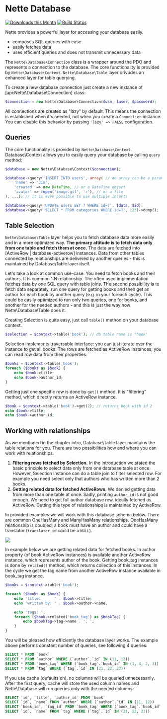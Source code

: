 Nette Database
==============

[![Downloads this Month](https://img.shields.io/packagist/dm/nette/database.svg)](https://packagist.org/packages/nette/database)
[![Build Status](https://travis-ci.org/nette/database.svg?branch=v2.2)](https://travis-ci.org/nette/database)

Nette provides a powerful layer for accessing your database easily.

- composes SQL queries with ease
- easily fetches data
- uses efficient queries and does not transmit unnecessary data

The `Nette\Database\Connection` class is a wrapper around the PDO and represents a connection to the database.
The core functionality is provided by `Nette\Database\Context`. `Nette\Database\Table` layer orivudes an enhanced layer for table querying.

To create a new database connection just create a new instance of [api:Nette\Database\Connection] class:

```php
$connection = new Nette\Database\Connection($dsn, $user, $password);
```

All connections are created as "lazy" by default. This means the connection is established when it's needed, not when you create a `Connection` instance. You can disable this behavior by passing `'lazy' => FALSE` configuration.

Queries
--------

The core functionality is provided by `Nette\Database\Context`. Database\Context allows you to easily query your database by calling `query` method:

```php
$database = new Nette\Database\Context($connection);

$database->query('INSERT INTO users', array( // an array can be a parameter
	'name' => 'Jim',
	'created' => new DateTime, // or a DateTime object
	'avatar' => fopen('image.gif', 'r'), // or a file
), ...); // it is even possible to use multiple inserts

$database->query('UPDATE users SET ? WHERE id=?', $data, $id);
$database->query('SELECT * FROM categories WHERE id=?', 123)->dump();
```

Table Selection
---------------

`Nette\Database\Table` layer helps you to fetch database data more easily and in a more optimized way. **The primary attitude is to fetch data only from one table and fetch them at once.** The data are fetched into [ActiveRow | database-activerow] instances. Data from other tables connected by relationships are delivered by another queries - this is maintained by Database\Table layer itself.

Let's take a look at common use-case. You need to fetch books and their authors. It is common 1:N relationship. The often used implementation fetches data by one SQL query with table joins. The second possibility is to fetch data separately, run one query for getting books and then get an author for each book by another query (e.g. in your foreach cycle). This could be easily optimized to run only two queries, one for books, and another for the needed authors - and this is just the way how Nette\Database\Table does it.

Creating Selection is quite easy, just call `table()` method on your database context.

```php
$selection = $context->table('book'); // db table name is "book"
```

Selection implements traversable interface: you can just iterate over the instance to get all books. The rows are fetched as ActiveRow instances; you can read row data from their properties.

```php
$books = $context->table('book');
foreach ($books as $book) {
	echo $book->title;
	echo $book->author_id;
}
```

Getting just one specific row is done by `get()` method. It is "filtering" method, which directly returns an ActiveRow instance.

```php
$book = $context->table('book')->get(2); // returns book with id 2
echo $book->title;
echo $book->author_id;
```

Working with relationships
--------------------------

As we mentioned in the chapter intro, Database\Table layer maintains the table relations for you. There are two possibilities how and where you can work with relationships.

1. **Filtering rows fetched by Selection.** In the introduction we stated the basic principle to select data only from one database table at once. However, Selection instance can do a table join to filter selected row. For example you need select only that authors who has written more than 2 books.
2. **Getting related data for fetched ActiveRows.** We denied getting data from more than one table at once. Sadly, printing `author_id` is not good enough. We need to get full author database row, ideally fetched as ActiveRow. Getting this type of relationships is maintained by ActiveRow.


In provided examples we will work with this database schema below. There are common OneHasMany and ManyHasMany relationships. OneHasMany relationship is doubled, a book must have an author and could have a translator (`translator_id` could be a `NULL`).

![](http://files.nette.org/git/doc-2.1/db-schema-1-.png)

In example below we are getting related data for fetched books. In author property (of book ActiveRow instances) is available another ActiveRow instance, which represents author of the book. Getting book_tag instances is done by `related()` method, which returns collection of this instances. In the cycle we get the tag name from another ActiveRow instance available in book_tag instance.

```php
$books = $context->table('book');

foreach ($books as $book) {
	echo 'title:      ' . $book->title;
	echo 'written by: ' . $book->author->name;

	echo 'tags: ';
	foreach ($book->related('book_tag') as $bookTag) {
		echo $bookTag->tag->name . ', ';
	}
}
```

You will be pleased how efficiently the database layer works. The example above performs constant number of queries, see following 4 queries:

```sql
SELECT * FROM `book`
SELECT * FROM `author` WHERE (`author`.`id` IN (11, 12))
SELECT * FROM `book_tag` WHERE (`book_tag`.`book_id` IN (1, 4, 2, 3))
SELECT * FROM `tag` WHERE (`tag`.`id` IN (21, 22, 23))
```

If you use cache (defaults on), no columns will be queried unnecessarily. After the first query, cache will store the used column names and Nette\Database will run queries only with the needed columns:

```sql
SELECT `id`, `title`, `author_id` FROM `book`
SELECT `id`, `name` FROM `author` WHERE (`author`.`id` IN (11, 12))
SELECT `book_id`, `tag_id` FROM `book_tag` WHERE (`book_tag`.`book_id` IN (1, 4, 2, 3))
SELECT `id`, `name` FROM `tag` WHERE (`tag`.`id` IN (21, 22, 23))
```
